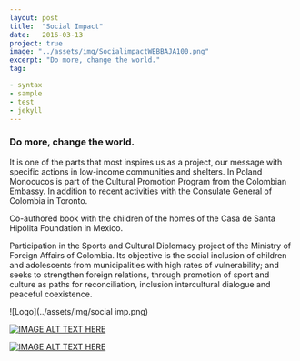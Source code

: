 ```yaml
---
layout: post
title:  "Social Impact"
date:   2016-03-13
project: true
image: "../assets/img/SocialimpactWEBBAJA100.png"
excerpt: "Do more, change the world."
tag:

- syntax
- sample
- test
- jekyll
---
```


### Do more, change the world. 
It is one of the parts that most inspires us as a project, our message with specific actions in low-income communities and shelters.
In Poland Monocucos is part of the Cultural Promotion Program from the Colombian Embassy. In addition to recent activities with the Consulate General of Colombia in Toronto.

Co-authored book with the children of the homes of the Casa de Santa Hipólita Foundation in Mexico.

Participation in the Sports and Cultural Diplomacy project of the Ministry of Foreign Affairs of Colombia.
Its objective is the social inclusion of children and adolescents from municipalities with high rates of vulnerability; and seeks to strengthen foreign relations, through promotion of sport and culture as paths for reconciliation, inclusion intercultural dialogue and peaceful coexistence.

![Logo](../assets/img/social imp.png)

[![IMAGE ALT TEXT HERE](https://img.youtube.com/vi/aZwHni_mAnk/0.jpg)](https://www.youtube.com/watch?v=aZwHni_mAnk)

[![IMAGE ALT TEXT HERE](https://img.youtube.com/vi/kHzaMROIt6I/0.jpg)](https://www.youtube.com/watch?v=kHzaMROIt6I)


